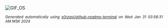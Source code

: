 <div align="justify">
<picture>
    <source media="(prefers-color-scheme: dark)" srcset="https://i.ibb.co/mb5YtNq/output-gif.gif">
    <source media="(prefers-color-scheme: light)" srcset="https://i.ibb.co/mb5YtNq/output-gif.gif">
    <img alt="GIF_OS" src="https://i.ibb.co/mb5YtNq/output-gif.gif">
</picture>

<sub><i>Generated automatically using [x0rzavi/github-readme-terminal](https://github.com/x0rzavi/github-readme-terminal) on Wed Jan 31 03:58:31 AM MSK 2024</i></sub>

</div>

<!-- Image deletion URL: https://ibb.co/WGvdFVy/0be108c87eb6b75635fe74e8e0da481a -->